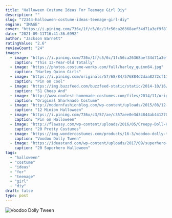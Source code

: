 ```yaml
---
title: "Halloween Costume Ideas For Teenage Girl Diy"
description: ""
slug: "72344-halloween-costume-ideas-teenage-girl-diy"
engine: "IMAGE"
cover: "https://i.pinimg.com/736x/1f/c5/6c/1fc56ca26368aef34d71a3ef9f87cc7e.jpg"
date: "2021-09-11T16:41:36.699Z"
author: "Jackson Barnett"
ratingValue: "2.6"
reviewCount: "24"
images:
  - image: "https://i.pinimg.com/736x/1f/c5/6c/1fc56ca26368aef34d71a3ef9f87cc7e.jpg"
    caption: "This 13-Year-Old Totally"
  - image: "https://photos.costume-works.com/full/harley_quinn64.jpg"
    caption: "Harley Quinn Girls"
  - image: "https://i.pinimg.com/originals/57/68/84/576884d2daa8272cf110796da777e0a3.jpg"
    caption: "Pin on Cool"
  - image: "https://img.buzzfeed.com/buzzfeed-static/static/2014-10/16/11/enhanced/webdr09/enhanced-29375-1413474733-9.jpg"
    caption: "51 Cheap And"
  - image: "http://www.coolest-homemade-costumes.com/files/2014/11/original-sharknado-costlme-for-women-130352-e1415007133135.jpg"
    caption: "Original Sharknado Costume"
  - image: "http://modernfashionblog.com/wp-content/uploads/2015/08/12-Minion-Halloween-Costume-Ideas-For-Kids-Girls-2015-10.jpg"
    caption: "12 Minion Halloween"
  - image: "https://i.pinimg.com/736x/c3/57/ae/c357aee0e3d34844ab441270eb322fe7--diy-ninja-turtle-costume-diy-shirt.jpg"
    caption: "Pin on Halloween"
  - image: "http://flawssy.com/wp-content/uploads/2016/05/Creepy-Doll-Halloween-Costume-pretty-little-liars-1.jpg"
    caption: "20 Pretty Costumes"
  - image: "https://img.wondercostumes.com/products/16-3/voodoo-dolly-tween-costume-4078.jpg"
    caption: "Voodoo Dolly Tween"
  - image: "https://ideastand.com/wp-content/uploads/2017/09/superhero-costumes/13-superhero-halloween-costume-diy-ideas.jpg"
    caption: "20 Superhero Halloween"
tags:
  - "halloween"
  - "costume"
  - "ideas"
  - "for"
  - "teenage"
  - "girl"
  - "diy"
draft: false
type: post
---
```



![Voodoo Dolly Tween](https://img.wondercostumes.com/products/16-3/voodoo-dolly-tween-costume-4078.jpg "Voodoo Dolly Tween")


<!--inArticleAds-->

<!--galleryOne-->


<!--inArticleAds-->

<!--galleryTwo-->


<!--galleryThree-->

